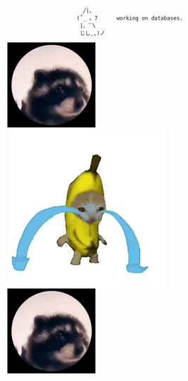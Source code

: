 

                            ╱|、  
                          (˚ˎ 。7      working on databases.
                           |、˜〵     
                           じしˍ,)ノ  



![pedro GIF](https://github.com/arjunhm/arjunhm/blob/main/pedro.gif?raw=true)
![banana-crying-cat GIF](https://github.com/arjunhm/arjunhm/blob/main/banana-crying-cat.gif?raw=true)
![pedro GIF](https://github.com/arjunhm/arjunhm/blob/main/pedro.gif?raw=true)
